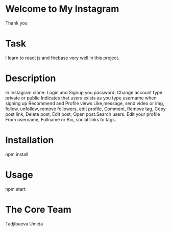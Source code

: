 # Welcome to My Instagram
Thank you

# Task
I learn to react js and firebase very well in this project. 

# Description
In Instagram clone: Login and Signup you password. Change account type private or public Indicates that users exists as you type username when signing up  Recommend and Profile views Like,message, send video or img, follow, unfollow, remove followers, edit profile,  Comment, Remove tag, Copy post link, Delete post, Edit post, Open post.Search users. Edit your profile From username, Fullname or Bio, social links to tags.

# Installation
npm install

# Usage
npm start

# The Core Team
Tadjibaeva Umida